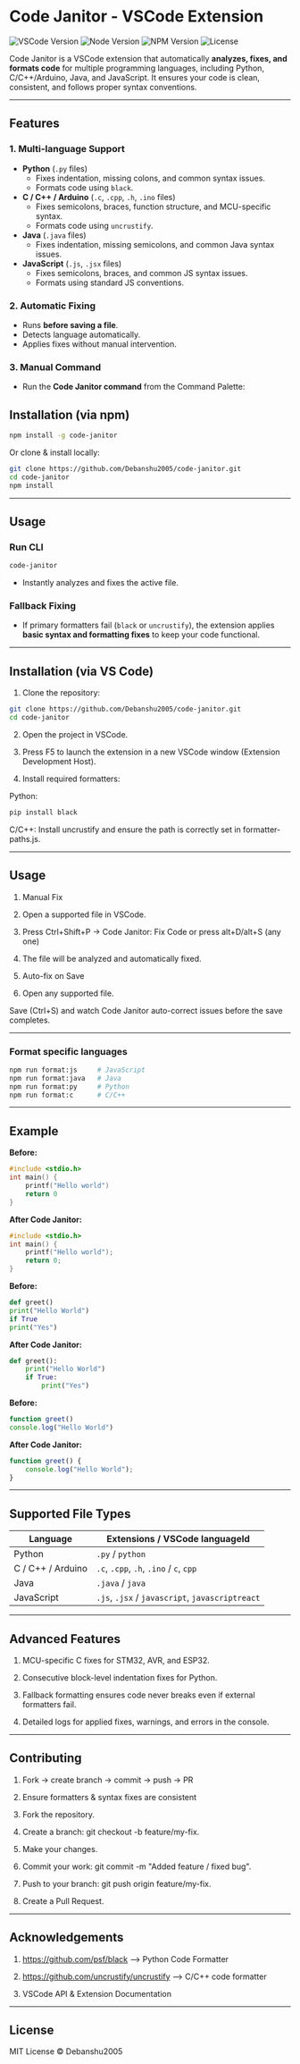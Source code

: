 #  Code Janitor - VSCode Extension

![VSCode Version](https://img.shields.io/badge/VSCode-%3E%3D1.80-blue?logo=visual-studio-code)
![Node Version](https://img.shields.io/badge/Node-%3E%3D18-brightgreen?logo=node.js)
![NPM Version](https://img.shields.io/badge/NPM-%3E%3D9-red?logo=npm)
![License](https://img.shields.io/badge/License-MIT-green)

Code Janitor is a VSCode extension that automatically **analyzes, fixes, and formats code** for multiple programming languages, including Python, C/C++/Arduino, Java, and JavaScript. It ensures your code is clean, consistent, and follows proper syntax conventions.

---

##  Features

### 1. Multi-language Support
- **Python** (`.py` files)
  - Fixes indentation, missing colons, and common syntax issues.
  - Formats code using `black`.
- **C / C++ / Arduino** (`.c`, `.cpp`, `.h`, `.ino` files)
  - Fixes semicolons, braces, function structure, and MCU-specific syntax.
  - Formats code using `uncrustify`.
- **Java** (`.java` files)
  - Fixes indentation, missing semicolons, and common Java syntax issues.
- **JavaScript** (`.js`, `.jsx` files)
  - Fixes semicolons, braces, and common JS syntax issues.
  - Formats using standard JS conventions.

### 2. Automatic Fixing
- Runs **before saving a file**.
- Detects language automatically.
- Applies fixes without manual intervention.

### 3. Manual Command
- Run the **Code Janitor command** from the Command Palette:


## Installation (via npm)

```bash
npm install -g code-janitor
```

Or clone & install locally:

```bash
git clone https://github.com/Debanshu2005/code-janitor.git
cd code-janitor
npm install
```

---

## Usage

### Run CLI

```bash
code-janitor
```


- Instantly analyzes and fixes the active file.

### Fallback Fixing
- If primary formatters fail (`black` or `uncrustify`), the extension applies **basic syntax and formatting fixes** to keep your code functional.

---

##  Installation (via VS Code)

1. Clone the repository:

```bash
git clone https://github.com/Debanshu2005/code-janitor.git
cd code-janitor
```

2. Open the project in VSCode.

3. Press F5 to launch the extension in a new VSCode window (Extension Development Host).

4. Install required formatters:

Python:

```bash
pip install black
```


C/C++: Install uncrustify and ensure the path is correctly set in formatter-paths.js.

---

## Usage

1. Manual Fix


2. Open a supported file in VSCode.


3. Press Ctrl+Shift+P → Code Janitor: Fix Code or press alt+D/alt+S (any one)


4. The file will be analyzed and automatically fixed.


5. Auto-fix on Save


6. Open any supported file.


Save (Ctrl+S) and watch Code Janitor auto-correct issues before the save completes.

---

### Format specific languages

```bash
npm run format:js     # JavaScript
npm run format:java   # Java
npm run format:py     # Python
npm run format:c      # C/C++
```

---

## Example

**Before:**

```c
#include <stdio.h>
int main() {
    printf("Hello world")
    return 0
}
```

**After Code Janitor:**

```c
#include <stdio.h>
int main() {
    printf("Hello world");
    return 0;
}
```

**Before:**

```python
def greet()
print("Hello World")
if True
print("Yes")
```

**After Code Janitor:**

```python
def greet():
    print("Hello World")
    if True:
        print("Yes")
```

**Before:**

```javascript
function greet()
console.log("Hello World")
```

**After Code Janitor:**

```javascript
function greet() {
    console.log("Hello World");
}
```


---
##  Supported File Types

| Language          | Extensions / VSCode languageId                  |
| ----------------- | ----------------------------------------------- |
| Python            | `.py` / `python`                                |
| C / C++ / Arduino | `.c`, `.cpp`, `.h`, `.ino` / `c`, `cpp`         |
| Java              | `.java` / `java`                                |
| JavaScript        | `.js`, `.jsx` / `javascript`, `javascriptreact` |


---
##  Advanced Features

1. MCU-specific C fixes for STM32, AVR, and ESP32.

2. Consecutive block-level indentation fixes for Python.

3. Fallback formatting ensures code never breaks even if external formatters fail.

4. Detailed logs for applied fixes, warnings, and errors in the console.
   
---
## Contributing

1. Fork → create branch → commit → push → PR
   
2. Ensure formatters & syntax fixes are consistent
   
3. Fork the repository.

4. Create a branch: git checkout -b feature/my-fix.

5. Make your changes.

6. Commit your work: git commit -m "Added feature / fixed bug".

7. Push to your branch: git push origin feature/my-fix.

8. Create a Pull Request.

---
##  Acknowledgements
1. https://github.com/psf/black --> Python Code Formatter
   
2. https://github.com/uncrustify/uncrustify --> C/C++ code formatter
   
3. VSCode API & Extension Documentation

---

## License

MIT License © Debanshu2005
